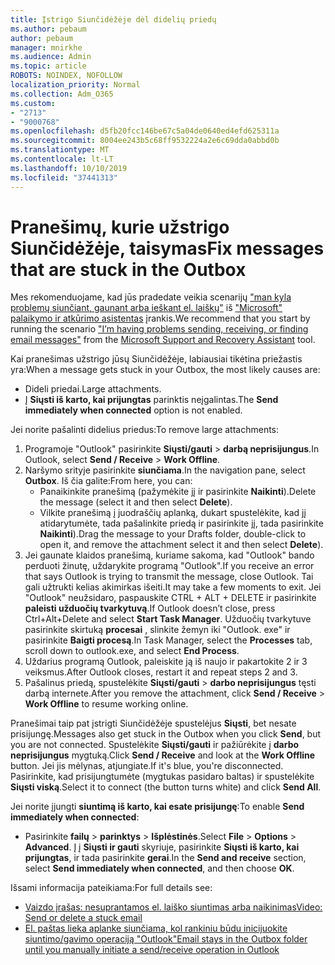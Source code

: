```yaml
---
title: Įstrigo Siunčidėžėje dėl didelių priedų
ms.author: pebaum
author: pebaum
manager: mnirkhe
ms.audience: Admin
ms.topic: article
ROBOTS: NOINDEX, NOFOLLOW
localization_priority: Normal
ms.collection: Adm_O365
ms.custom:
- "2713"
- "9000768"
ms.openlocfilehash: d5fb20fcc146be67c5a04de0640ed4efd625311a
ms.sourcegitcommit: 8004ee243b5c68ff9532224a2e6c69dda0abbd0b
ms.translationtype: MT
ms.contentlocale: lt-LT
ms.lasthandoff: 10/10/2019
ms.locfileid: "37441313"
---
```

# <a name="fix-messages-that-are-stuck-in-the-outbox"></a><span data-ttu-id="566b5-102">Pranešimų, kurie užstrigo Siunčidėžėje, taisymas</span><span class="sxs-lookup"><span data-stu-id="566b5-102">Fix messages that are stuck in the Outbox</span></span>

<span data-ttu-id="566b5-103">Mes rekomenduojame, kad jūs pradedate veikia scenarijų ["man kyla problemų siunčiant, gaunant arba ieškant el. laiškų"](https://aka.ms/SaRA-OutlookSendReceive) iš ["Microsoft" palaikymo ir atkūrimo asistentas](https://diagnostics.office.com/#/) įrankis.</span><span class="sxs-lookup"><span data-stu-id="566b5-103">We recommend that you start by running the scenario ["I’m having problems sending, receiving, or finding email messages"](https://aka.ms/SaRA-OutlookSendReceive) from the [Microsoft Support and Recovery Assistant](https://diagnostics.office.com/#/) tool.</span></span>

<span data-ttu-id="566b5-104">Kai pranešimas užstrigo jūsų Siunčidėžėje, labiausiai tikėtina priežastis yra:</span><span class="sxs-lookup"><span data-stu-id="566b5-104">When a message gets stuck in your Outbox, the most likely causes are:</span></span>
- <span data-ttu-id="566b5-105">Dideli priedai.</span><span class="sxs-lookup"><span data-stu-id="566b5-105">Large attachments.</span></span>
- <span data-ttu-id="566b5-106">Į **Siųsti iš karto, kai prijungtas** parinktis neįgalintas.</span><span class="sxs-lookup"><span data-stu-id="566b5-106">The **Send immediately when connected** option is not enabled.</span></span>

<span data-ttu-id="566b5-107">Jei norite pašalinti didelius priedus:</span><span class="sxs-lookup"><span data-stu-id="566b5-107">To remove large attachments:</span></span> 

1. <span data-ttu-id="566b5-108">Programoje "Outlook" pasirinkite **Siųsti/gauti** > **darbą neprisijungus**.</span><span class="sxs-lookup"><span data-stu-id="566b5-108">In Outlook, select **Send / Receive** > **Work Offline**.</span></span> 
2. <span data-ttu-id="566b5-109">Naršymo srityje pasirinkite **siunčiama**.</span><span class="sxs-lookup"><span data-stu-id="566b5-109">In the navigation pane, select **Outbox**.</span></span> <span data-ttu-id="566b5-110">Iš čia galite:</span><span class="sxs-lookup"><span data-stu-id="566b5-110">From here, you can:</span></span> 
    - <span data-ttu-id="566b5-111">Panaikinkite pranešimą (pažymėkite jį ir pasirinkite **Naikinti**).</span><span class="sxs-lookup"><span data-stu-id="566b5-111">Delete the message (select it and then select **Delete**).</span></span>
    - <span data-ttu-id="566b5-112">Vilkite pranešimą į juodraščių aplanką, dukart spustelėkite, kad jį atidarytumėte, tada pašalinkite priedą ir pasirinkite jį, tada pasirinkite **Naikinti**).</span><span class="sxs-lookup"><span data-stu-id="566b5-112">Drag the message to your Drafts folder, double-click to open it, and remove the attachment select it and then select **Delete**).</span></span>
3. <span data-ttu-id="566b5-113">Jei gaunate klaidos pranešimą, kuriame sakoma, kad "Outlook" bando perduoti žinutę, uždarykite programą "Outlook".</span><span class="sxs-lookup"><span data-stu-id="566b5-113">If you receive an error that says Outlook is trying to transmit the message, close Outlook.</span></span> <span data-ttu-id="566b5-114">Tai gali užtrukti kelias akimirkas išeiti.</span><span class="sxs-lookup"><span data-stu-id="566b5-114">It may take a few moments to exit.</span></span> <span data-ttu-id="566b5-115">Jei "Outlook" neužsidaro, paspauskite CTRL + ALT + DELETE ir pasirinkite **paleisti užduočių tvarkytuvą**.</span><span class="sxs-lookup"><span data-stu-id="566b5-115">If Outlook doesn’t close, press Ctrl+Alt+Delete and select **Start Task Manager**.</span></span> <span data-ttu-id="566b5-116">Užduočių tvarkytuve pasirinkite skirtuką **procesai** , slinkite žemyn iki "Outlook. exe" ir pasirinkite **Baigti procesą**.</span><span class="sxs-lookup"><span data-stu-id="566b5-116">In Task Manager, select the **Processes** tab, scroll down to outlook.exe, and select **End Process**.</span></span>
4. <span data-ttu-id="566b5-117">Uždarius programą Outlook, paleiskite ją iš naujo ir pakartokite 2 ir 3 veiksmus.</span><span class="sxs-lookup"><span data-stu-id="566b5-117">After Outlook closes, restart it and repeat steps 2 and 3.</span></span> 
5. <span data-ttu-id="566b5-118">Pašalinus priedą, spustelėkite **Siųsti/gauti** > **darbo neprisijungus** tęsti darbą internete.</span><span class="sxs-lookup"><span data-stu-id="566b5-118">After you remove the attachment, click **Send / Receive** > **Work Offline** to resume working online.</span></span> 

<span data-ttu-id="566b5-119">Pranešimai taip pat įstrigti Siunčidėžėje spustelėjus **Siųsti**, bet nesate prisijungę.</span><span class="sxs-lookup"><span data-stu-id="566b5-119">Messages also get stuck in the Outbox when you click **Send**, but you are not connected.</span></span> <span data-ttu-id="566b5-120">Spustelėkite **Siųsti/gauti** ir pažiūrėkite į **darbo neprisijungus** mygtuką.</span><span class="sxs-lookup"><span data-stu-id="566b5-120">Click **Send / Receive** and look at the **Work Offline** button.</span></span> <span data-ttu-id="566b5-121">Jei jis mėlynas, atjungiate.</span><span class="sxs-lookup"><span data-stu-id="566b5-121">If it's blue, you're disconnected.</span></span> <span data-ttu-id="566b5-122">Pasirinkite, kad prisijungtumėte (mygtukas pasidaro baltas) ir spustelėkite **Siųsti viską**.</span><span class="sxs-lookup"><span data-stu-id="566b5-122">Select it to connect (the button turns white) and click **Send All**.</span></span>
 
<span data-ttu-id="566b5-123">Jei norite įjungti **siuntimą iš karto, kai esate prisijungę**:</span><span class="sxs-lookup"><span data-stu-id="566b5-123">To enable **Send immediately when connected**:</span></span>
 
- <span data-ttu-id="566b5-124">Pasirinkite **failų** > **parinktys** >  **Išplėstinės**.</span><span class="sxs-lookup"><span data-stu-id="566b5-124">Select **File** > **Options** >  **Advanced**.</span></span>
<span data-ttu-id="566b5-125">Į į **Siųsti ir gauti** skyriuje, pasirinkite **Siųsti iš karto, kai prijungtas**, ir tada pasirinkite **gerai**.</span><span class="sxs-lookup"><span data-stu-id="566b5-125">In the **Send and receive** section, select **Send immediately when connected**, and then choose **OK**.</span></span>
 
<span data-ttu-id="566b5-126">Išsami informacija pateikiama:</span><span class="sxs-lookup"><span data-stu-id="566b5-126">For full details see:</span></span>
- [<span data-ttu-id="566b5-127">Vaizdo įrašas: nesuprantamos el. laiško siuntimas arba naikinimas</span><span class="sxs-lookup"><span data-stu-id="566b5-127">Video: Send or delete a stuck email</span></span>](https://support.office.com/article/Video-Send-or-delete-an-email-stuck-in-your-outbox-26d5d34a-4e5f-444a-a9e8-44db04a94dec) 
- [<span data-ttu-id="566b5-128">El. paštas lieka aplanke siunčiama, kol rankiniu būdu inicijuokite siuntimo/gavimo operaciją "Outlook"</span><span class="sxs-lookup"><span data-stu-id="566b5-128">Email stays in the Outbox folder until you manually initiate a send/receive operation in Outlook</span></span>](https://support.microsoft.com/help/2797572/email-stays-in-the-outbox-folder-until-you-manually-initiate-a-send-re)
